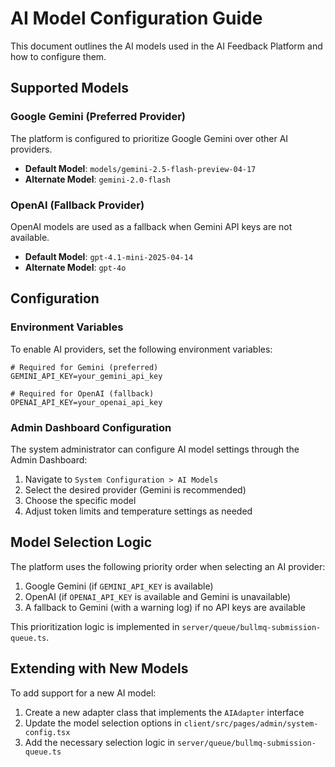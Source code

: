 # AI Model Configuration Guide

This document outlines the AI models used in the AI Feedback Platform and how to configure them.

## Supported Models

### Google Gemini (Preferred Provider)

The platform is configured to prioritize Google Gemini over other AI providers. 

- **Default Model**: `models/gemini-2.5-flash-preview-04-17`
- **Alternate Model**: `gemini-2.0-flash`

### OpenAI (Fallback Provider)

OpenAI models are used as a fallback when Gemini API keys are not available.

- **Default Model**: `gpt-4.1-mini-2025-04-14`
- **Alternate Model**: `gpt-4o`

## Configuration

### Environment Variables

To enable AI providers, set the following environment variables:

```
# Required for Gemini (preferred)
GEMINI_API_KEY=your_gemini_api_key

# Required for OpenAI (fallback)
OPENAI_API_KEY=your_openai_api_key
```

### Admin Dashboard Configuration

The system administrator can configure AI model settings through the Admin Dashboard:

1. Navigate to `System Configuration > AI Models`
2. Select the desired provider (Gemini is recommended)
3. Choose the specific model
4. Adjust token limits and temperature settings as needed

## Model Selection Logic

The platform uses the following priority order when selecting an AI provider:

1. Google Gemini (if `GEMINI_API_KEY` is available)
2. OpenAI (if `OPENAI_API_KEY` is available and Gemini is unavailable)
3. A fallback to Gemini (with a warning log) if no API keys are available

This prioritization logic is implemented in `server/queue/bullmq-submission-queue.ts`.

## Extending with New Models

To add support for a new AI model:

1. Create a new adapter class that implements the `AIAdapter` interface
2. Update the model selection options in `client/src/pages/admin/system-config.tsx`
3. Add the necessary selection logic in `server/queue/bullmq-submission-queue.ts`